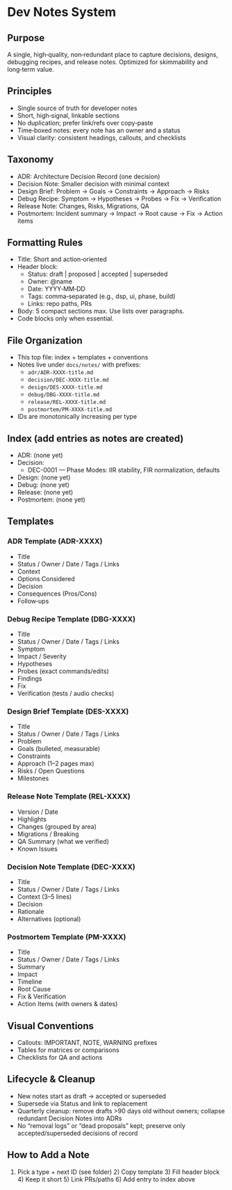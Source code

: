 # Dev Notes System

## Purpose
A single, high‑quality, non‑redundant place to capture decisions, designs, debugging recipes, and release notes. Optimized for skimmability and long‑term value.

## Principles
- Single source of truth for developer notes
- Short, high‑signal, linkable sections
- No duplication; prefer link/refs over copy‑paste
- Time‑boxed notes: every note has an owner and a status
- Visual clarity: consistent headings, callouts, and checklists

## Taxonomy
- ADR: Architecture Decision Record (one decision)
- Decision Note: Smaller decision with minimal context
- Design Brief: Problem → Goals → Constraints → Approach → Risks
- Debug Recipe: Symptom → Hypotheses → Probes → Fix → Verification
- Release Note: Changes, Risks, Migrations, QA
- Postmortem: Incident summary → Impact → Root cause → Fix → Action items

## Formatting Rules
- Title: Short and action‑oriented
- Header block:
  - Status: draft | proposed | accepted | superseded
  - Owner: @name
  - Date: YYYY‑MM‑DD
  - Tags: comma‑separated (e.g., dsp, ui, phase, build)
  - Links: repo paths, PRs
- Body: 5 compact sections max. Use lists over paragraphs.
- Code blocks only when essential.

## File Organization
- This top file: index + templates + conventions
- Notes live under `docs/notes/` with prefixes:
  - `adr/ADR-XXXX-title.md`
  - `decision/DEC-XXXX-title.md`
  - `design/DES-XXXX-title.md`
  - `debug/DBG-XXXX-title.md`
  - `release/REL-XXXX-title.md`
  - `postmortem/PM-XXXX-title.md`
- IDs are monotonically increasing per type

## Index (add entries as notes are created)
- ADR: (none yet)
- Decision:
  - DEC-0001 — Phase Modes: IIR stability, FIR normalization, defaults
- Design: (none yet)
- Debug: (none yet)
- Release: (none yet)
- Postmortem: (none yet)

## Templates

### ADR Template (ADR-XXXX)
- Title
- Status / Owner / Date / Tags / Links
- Context
- Options Considered
- Decision
- Consequences (Pros/Cons)
- Follow‑ups

### Debug Recipe Template (DBG-XXXX)
- Title
- Status / Owner / Date / Tags / Links
- Symptom
- Impact / Severity
- Hypotheses
- Probes (exact commands/edits)
- Findings
- Fix
- Verification (tests / audio checks)

### Design Brief Template (DES-XXXX)
- Title
- Status / Owner / Date / Tags / Links
- Problem
- Goals (bulleted, measurable)
- Constraints
- Approach (1–2 pages max)
- Risks / Open Questions
- Milestones

### Release Note Template (REL-XXXX)
- Version / Date
- Highlights
- Changes (grouped by area)
- Migrations / Breaking
- QA Summary (what we verified)
- Known Issues

### Decision Note Template (DEC-XXXX)
- Title
- Status / Owner / Date / Tags / Links
- Context (3–5 lines)
- Decision
- Rationale
- Alternatives (optional)

### Postmortem Template (PM-XXXX)
- Title
- Status / Owner / Date / Tags / Links
- Summary
- Impact
- Timeline
- Root Cause
- Fix & Verification
- Action Items (with owners & dates)

## Visual Conventions
- Callouts: IMPORTANT, NOTE, WARNING prefixes
- Tables for matrices or comparisons
- Checklists for QA and actions

## Lifecycle & Cleanup
- New notes start as draft → accepted or superseded
- Supersede via Status and link to replacement
- Quarterly cleanup: remove drafts >90 days old without owners; collapse redundant Decision Notes into ADRs
- No “removal logs” or “dead proposals” kept; preserve only accepted/superseded decisions of record

## How to Add a Note
1) Pick a type + next ID (see folder)  2) Copy template  3) Fill header block  4) Keep it short  5) Link PRs/paths  6) Add entry to index above
